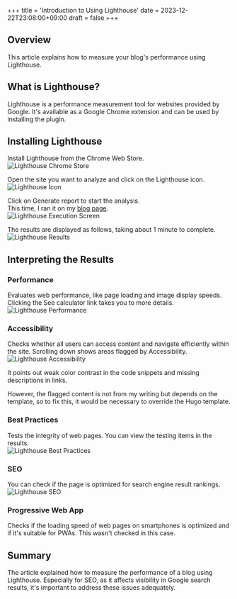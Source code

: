 +++
title = 'Introduction to Using Lighthouse'
date = 2023-12-22T23:08:00+09:00
draft = false
+++

## Overview
This article explains how to measure your blog's performance using Lighthouse.

## What is Lighthouse?
Lighthouse is a performance measurement tool for websites provided by Google. It's available as a Google Chrome extension and can be used by installing the plugin.

## Installing Lighthouse
Install Lighthouse from the Chrome Web Store.  
![Lighthouse Chrome Store](/blog/img-009-001.png)

Open the site you want to analyze and click on the Lighthouse icon.  
![Lighthouse Icon](/blog/img-009-002.png)

Click on Generate report to start the analysis.  
This time, I ran it on my [blog page](https://bossagyu.com/blog/001-hugo-netlify-build/).  
![Lighthouse Execution Screen](/blog/img-009-003.png)

The results are displayed as follows, taking about 1 minute to complete.  
![Lighthouse Results](/blog/img-009-004.png)

## Interpreting the Results
### Performance
Evaluates web performance, like page loading and image display speeds. Clicking the See calculator link takes you to more details.  
![Lighthouse Performance](/blog/img-009-005.png)

### Accessibility
Checks whether all users can access content and navigate efficiently within the site. Scrolling down shows areas flagged by Accessibility.  
![Lighthouse Accessibility](/blog/img-009-006.png)

It points out weak color contrast in the code snippets and missing descriptions in links.

However, the flagged content is not from my writing but depends on the template, so to fix this, it would be necessary to override the Hugo template.

### Best Practices
Tests the integrity of web pages. You can view the testing items in the results.  
![Lighthouse Best Practices](/blog/img-009-007.png)

### SEO
You can check if the page is optimized for search engine result rankings.  
![Lighthouse SEO](/blog/img-009-008.png)

### Progressive Web App
Checks if the loading speed of web pages on smartphones is optimized and if it's suitable for PWAs. This wasn't checked in this case.

## Summary
The article explained how to measure the performance of a blog using Lighthouse.
Especially for SEO, as it affects visibility in Google search results, it's important to address these issues adequately.